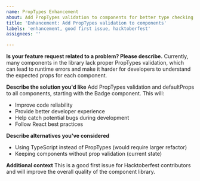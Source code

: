 ```yaml
---
name: PropTypes Enhancement
about: Add PropTypes validation to components for better type checking
title: 'Enhancement: Add PropTypes validation to components'
labels: 'enhancement, good first issue, hacktoberfest'
assignees: ''

---
```


**Is your feature request related to a problem? Please describe.**
Currently, many components in the library lack proper PropTypes validation, which can lead to runtime errors and make it harder for developers to understand the expected props for each component.

**Describe the solution you'd like**
Add PropTypes validation and defaultProps to all components, starting with the Badge component. This will:
- Improve code reliability
- Provide better developer experience
- Help catch potential bugs during development
- Follow React best practices

**Describe alternatives you've considered**
- Using TypeScript instead of PropTypes (would require larger refactor)
- Keeping components without prop validation (current state)

**Additional context**
This is a good first issue for Hacktoberfest contributors and will improve the overall quality of the component library.